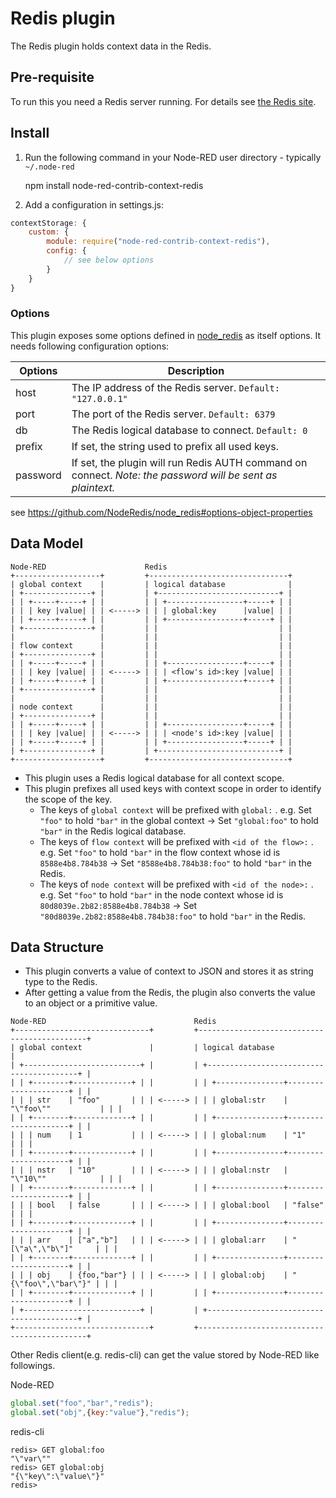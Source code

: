 
# Redis plugin

The Redis plugin holds context data in the Redis.

## Pre-requisite

To run this you need a Redis server running. For details see <a href="http://redis.io/" target="_new">the Redis site</a>.

## Install

1. Run the following command in your Node-RED user directory - typically `~/.node-red`

    npm install node-red-contrib-context-redis

1. Add a configuration in settings.js:

```javascript
contextStorage: {
    custom: {
        module: require("node-red-contrib-context-redis"),
        config: {
            // see below options
        }
    }
}
```

### Options

This plugin exposes some options defined in [node_redis](https://github.com/NodeRedis/node_redis) as itself options.
It needs following configuration options:

| Options        | Description                                                                                                 |
| -------------- | ----------------------------------------------------------------------------------------------------------- |
| host           | The IP address of the Redis server.    `Default: "127.0.0.1"`                                               |
| port           | The port of the Redis server.          `Default: 6379`                                                      |
| db             | The Redis logical database to connect. `Default: 0`                                                         |
| prefix         | If set, the string used to prefix all used keys.                                                            |
| password       | If set, the plugin will run Redis AUTH command on connect. *Note: the password will be sent as plaintext.*  |

see https://github.com/NodeRedis/node_redis#options-object-properties

## Data Model

```text
Node-RED                      Redis
+-------------------+         +-------------------------------+
| global context    |         | logical database              |
| +---------------+ |         | +---------------------------+ |
| | +-----+-----+ | |         | | +-----------------+-----+ | |
| | | key |value| | | <-----> | | | global:key      |value| | |
| | +-----+-----+ | |         | | +-----------------+-----+ | |
| +---------------+ |         | |                           | |
|                   |         | |                           | |
| flow context      |         | |                           | |
| +---------------+ |         | |                           | |
| | +-----+-----+ | |         | | +-----------------+-----+ | |
| | | key |value| | | <-----> | | | <flow's id>:key |value| | |
| | +-----+-----+ | |         | | +-----------------+-----+ | |
| +---------------+ |         | |                           | |
|                   |         | |                           | |
| node context      |         | |                           | |
| +---------------+ |         | |                           | |
| | +-----+-----+ | |         | | +-----------------+-----+ | |
| | | key |value| | | <-----> | | | <node's id>:key |value| | |
| | +-----+-----+ | |         | | +-----------------+-----+ | |
| +---------------+ |         | +---------------------------+ |
+-------------------+         +-------------------------------+
```

- This plugin uses a Redis logical database for all context scope.
- This plugin prefixes all used keys with context scope in order to identify the scope of the key.
  - The keys of `global context` will be prefixed with `global:` .
    e.g.  Set `"foo"` to hold `"bar"` in the global context -> Set `"global:foo"` to hold `"bar"` in the Redis logical database.
  - The keys of `flow context` will be prefixed with `<id of the flow>:` .
    e.g.  Set `"foo"` to hold `"bar"` in the flow context whose id is `8588e4b8.784b38` -> Set `"8588e4b8.784b38:foo"` to hold `"bar"` in the Redis.
  - The keys of `node context` will be prefixed with `<id of the node>:` .
    e.g.  Set `"foo"` to hold `"bar"` in the node context whose id is `80d8039e.2b82:8588e4b8.784b38` -> Set `"80d8039e.2b82:8588e4b8.784b38:foo"` to hold `"bar"` in the Redis.

## Data Structure

- This plugin converts a value of context to JSON and stores it as string type to the Redis.
- After getting a value from the Redis, the plugin also converts the value to an object or a primitive value.

```text
Node-RED                                 Redis
+------------------------------+         +---------------------------------------------+
| global context               |         | logical database                            |
| +--------------------------+ |         | +-----------------------------------------+ |
| | +--------+-------------+ | |         | | +---------------+---------------------+ | |
| | | str    | "foo"       | | | <-----> | | | global:str    | "\"foo\""           | | |
| | +--------+-------------+ | |         | | +---------------+---------------------+ | |
| | | num    | 1           | | | <-----> | | | global:num    | "1"                 | | |
| | +--------+-------------+ | |         | | +---------------+---------------------+ | |
| | | nstr   | "10"        | | | <-----> | | | global:nstr   | "\"10\""            | | |
| | +--------+-------------+ | |         | | +---------------+---------------------+ | |
| | | bool   | false       | | | <-----> | | | global:bool   | "false"             | | |
| | +--------+-------------+ | |         | | +---------------+---------------------+ | |
| | | arr    | ["a","b"]   | | | <-----> | | | global:arr    | "[\"a\",\"b\"]"     | | |
| | +--------+-------------+ | |         | | +---------------+---------------------+ | |
| | | obj    | {foo,"bar"} | | | <-----> | | | global:obj    | "{\"foo\",\"bar\"}" | | |
| | +--------+-------------+ | |         | | +---------------+---------------------+ | |
| +--------------------------+ |         | +-----------------------------------------+ |
+------------------------------+         +---------------------------------------------+
```

Other Redis client(e.g. redis-cli) can get the value stored by Node-RED like followings.

Node-RED

```javascript
global.set("foo","bar","redis");
global.set("obj",{key:"value"},"redis");
```

redis-cli

```console
redis> GET global:foo
"\"var\""
redis> GET global:obj
"{\"key\":\"value\"}"
redis>
```